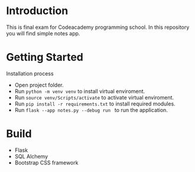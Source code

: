 # Introduction

This is final exam for Codeacademy programming school.
In this repository you will find simple notes app.

# Getting Started

Installation process
- Open project folder.
- Run ```python -m venv venv``` to install virtual enviroment.
- Run ```source venv/Scripts/activate``` to activate virtual enviroment.
- Run ```pip install -r requirements.txt``` to install required modules.
- Run ```flask --app notes.py --debug run ``` to run the application.

# Build
- Flask
- SQL Alchemy
- Bootstrap CSS framework
